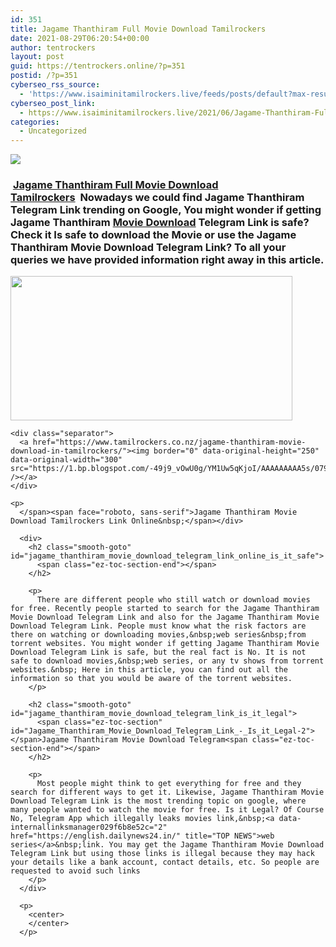 ```yaml
---
id: 351
title: Jagame Thanthiram Full Movie Download Tamilrockers
date: 2021-08-29T06:20:54+00:00
author: tentrockers
layout: post
guid: https://tentrockers.online/?p=351
postid: /?p=351
cyberseo_rss_source:
  - 'https://www.isaiminitamilrockers.live/feeds/posts/default?max-results=150&start-index=1'
cyberseo_post_link:
  - https://www.isaiminitamilrockers.live/2021/06/Jagame-Thanthiram-Full-Movie-Download-Tamilrockers.html
categories:
  - Uncategorized
---
```

<div class="media_block">
  <img src="https://1.bp.blogspot.com/-TcwFD2CQdzM/YNKkTsWBFyI/AAAAAAAAA7I/QtullxIu2AYmc-j5ksh0Ru9BMujVfxrQgCLcBGAsYHQ/s72-w451-h231-c/Marielle-Price-1.png" class="media_thumbnail" />
</div>

<meta content="&nbsp; Jagame Thanthiram Full Movie Download Tamilrockers &nbsp; &nbsp; Nowadays we could find Jagame Thanthiram Telegram Link trending on Google, You migh..." name="twitter:description" />

  


<center>
</center>

### **&nbsp;[Jagame Thanthiram Full Movie Download Tamilrockers](https://www.tamilrockers.co.nz/jagame-thanthiram-movie-download/)&nbsp;**<span><span face="Verdana, BlinkMacSystemFont, -apple-system, &quot;segoe ui&quot;, Roboto, Oxygen, Ubuntu, Cantarell, &quot;open sans&quot;, &quot;helvetica neue&quot;, sans-serif">&nbsp;</span><span face="Verdana, BlinkMacSystemFont, -apple-system, &quot;segoe ui&quot;, Roboto, Oxygen, Ubuntu, Cantarell, &quot;open sans&quot;, &quot;helvetica neue&quot;, sans-serif">Nowadays we could find Jagame Thanthiram Telegram Link trending on Google, You might wonder if getting Jagame Thanthiram</span><span face="Verdana, BlinkMacSystemFont, -apple-system, &quot;segoe ui&quot;, Roboto, Oxygen, Ubuntu, Cantarell, &quot;open sans&quot;, &quot;helvetica neue&quot;, sans-serif">&nbsp;</span><a data-internallinksmanager029f6b8e52c="3" href="http://www.tamilrockers.co.nz">Movie Download</a><span face="Verdana, BlinkMacSystemFont, -apple-system, &quot;segoe ui&quot;, Roboto, Oxygen, Ubuntu, Cantarell, &quot;open sans&quot;, &quot;helvetica neue&quot;, sans-serif">&nbsp;</span><span face="Verdana, BlinkMacSystemFont, -apple-system, &quot;segoe ui&quot;, Roboto, Oxygen, Ubuntu, Cantarell, &quot;open sans&quot;, &quot;helvetica neue&quot;, sans-serif">Telegram Link is safe? Check it Is safe to download the Movie or use the Jagame Thanthiram</span><span face="Verdana, BlinkMacSystemFont, -apple-system, &quot;segoe ui&quot;, Roboto, Oxygen, Ubuntu, Cantarell, &quot;open sans&quot;, &quot;helvetica neue&quot;, sans-serif">&nbsp;</span>Movie Download<span face="Verdana, BlinkMacSystemFont, -apple-system, &quot;segoe ui&quot;, Roboto, Oxygen, Ubuntu, Cantarell, &quot;open sans&quot;, &quot;helvetica neue&quot;, sans-serif">&nbsp;</span><span face="Verdana, BlinkMacSystemFont, -apple-system, &quot;segoe ui&quot;, Roboto, Oxygen, Ubuntu, Cantarell, &quot;open sans&quot;, &quot;helvetica neue&quot;, sans-serif">Telegram Link? To all your queries we have provided information right away in this article.</span></span>

<div>
  <div class="separator">
    <a href="https://1.bp.blogspot.com/-TcwFD2CQdzM/YNKkTsWBFyI/AAAAAAAAA7I/QtullxIu2AYmc-j5ksh0Ru9BMujVfxrQgCLcBGAsYHQ/s1640/Marielle-Price-1.png"><img loading="lazy" border="0" data-original-height="924" data-original-width="1640" height="231" src="https://1.bp.blogspot.com/-TcwFD2CQdzM/YNKkTsWBFyI/AAAAAAAAA7I/QtullxIu2AYmc-j5ksh0Ru9BMujVfxrQgCLcBGAsYHQ/w451-h231/Marielle-Price-1.png" width="451" /></a>
  </div>
  
  <p>
    <span></p> 
    
    <div class="separator">
      <a href="https://www.tamilrockers.co.nz/jagame-thanthiram-movie-download-in-tamilrockers/"><img border="0" data-original-height="250" data-original-width="300" src="https://1.bp.blogspot.com/-49j9_vOwU0g/YM1Uw5qKjoI/AAAAAAAAA5s/079bPEJpUfYrTuLJdQOXduZNgTk2ksk1ACLcBGAsYHQ/s0/e854879156f0849f3d27a89db88ed039%2B%25281%2529.png" /></a>
    </div>
    
    <p>
      </span><span face="roboto, sans-serif">Jagame Thanthiram Movie Download Tamilrockers Link Online&nbsp;</span></div> 
      
      <div>
        <h2 class="smooth-goto" id="jagame_thanthiram_movie_download_telegram_link_online_is_it_safe">
          <span class="ez-toc-section-end"></span>
        </h2>
        
        <p>
          There are different people who still watch or download movies for free. Recently people started to search for the Jagame Thanthiram Movie Download Telegram Link and also for the Jagame Thanthiram Movie Download Telegram Link. People must know what the risk factors are there on watching or downloading movies,&nbsp;web series&nbsp;from torrent websites. You might wonder if getting Jagame Thanthiram Movie Download Telegram Link is safe, but the real fact is No. It is not safe to download movies,&nbsp;web series, or any tv shows from torrent websites.&nbsp; Here in this article, you can find out all the information so that you would be aware of the torrent websites.
        </p>
        
        <h2 class="smooth-goto" id="jagame_thanthiram_movie_download_telegram_link_is_it_legal">
          <span class="ez-toc-section" id="Jagame_Thanthiram_Movie_Download_Telegram_Link_-_Is_it_Legal-2"></span>Jagame Thanthiram Movie Download Telegram<span class="ez-toc-section-end"></span>
        </h2>
        
        <p>
          Most people might think to get everything for free and they search for different ways to get it. Likewise, Jagame Thanthiram Movie Download Telegram Link is the most trending topic on google, where many people wanted to watch the movie for free. Is it Legal? Of Course No, Telegram App which illegally leaks movies link,&nbsp;<a data-internallinksmanager029f6b8e52c="2" href="https://english.dailynews24.in/" title="TOP NEWS">web series</a>&nbsp;link. You may get the Jagame Thanthiram Movie Download Telegram Link but using those links is illegal because they may hack your details like a bank account, contact details, etc. So people are requested to avoid such links
        </p>
      </div>
      
      <p>
        <center>
        </center>
      </p>